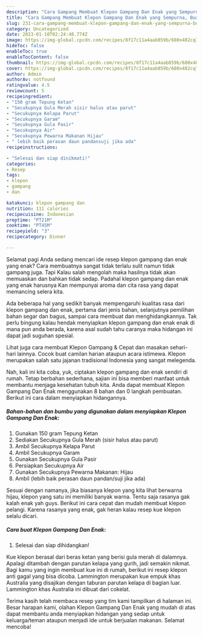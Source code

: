 ```yaml
---
description: "Cara Gampang Membuat Klepon Gampang Dan Enak yang Sempurna, Buat Buka Puasa Menggugah Selera"
title: "Cara Gampang Membuat Klepon Gampang Dan Enak yang Sempurna, Buat Buka Puasa Menggugah Selera"
slug: 231-cara-gampang-membuat-klepon-gampang-dan-enak-yang-sempurna-buat-buka-puasa-menggugah-selera
category: Uncategorized
date: 2023-01-10T02:24:48.774Z
image: https://img-global.cpcdn.com/recipes/8f17c11a4aab859b/680x482cq70/klepon-gampang-dan-enak-foto-resep-utama.jpg
hideToc: false
enableToc: true
enableTocContent: false
thumbnail: https://img-global.cpcdn.com/recipes/8f17c11a4aab859b/680x482cq70/klepon-gampang-dan-enak-foto-resep-utama.jpg
cover: https://img-global.cpcdn.com/recipes/8f17c11a4aab859b/680x482cq70/klepon-gampang-dan-enak-foto-resep-utama.jpg
author: Admin
authorAv: notfound
ratingvalue: 4.5
reviewcount: 5
recipeingredient:
- "150 gram Tepung Ketan"
- "Secukupnya Gula Merah sisir halus atau parut"
- "Secukupnya Kelapa Parut"
- "Secukupnya Garam"
- "Secukupnya Gula Pasir"
- "Secukupnya Air"
- "Secukupnya Pewarna Makanan Hijau"
- " lebih baik perasan daun pandansuji jika ada"
recipeinstructions:

- "Selesai dan siap dinikmati!"
categories:
- Resep
tags:
- klepon
- gampang
- dan

katakunci: klepon gampang dan 
nutrition: 111 calories
recipecuisine: Indonesian
preptime: "PT21M"
cooktime: "PT45M"
recipeyield: "3"
recipecategory: Dinner

---
```



Selamat pagi Anda sedang mencari ide resep klepon gampang dan enak yang enak? Cara membuatnya sangat tidak terlalu sulit namun tidak gampang juga. Tapi Kalau salah mengolah maka hasilnya tidak akan memuaskan dan bahkan tidak sedap. Padahal klepon gampang dan enak yang enak harusnya Kan mempunyai aroma dan cita rasa yang dapat memancing selera kita.


Ada beberapa hal yang sedikit banyak mempengaruhi kualitas rasa dari klepon gampang dan enak, pertama dari jenis bahan, selanjutnya pemilihan bahan segar dan bagus, sampai cara membuat dan menghidangkannya. Tak perlu bingung kalau hendak menyiapkan klepon gampang dan enak enak di mana pun anda berada, karena asal sudah tahu caranya maka hidangan ini dapat jadi suguhan spesial.

Lihat juga cara membuat Klepon Gampang &amp; Cepat dan masakan sehari-hari lainnya. Cocok buat camilan harian ataupun acara istimewa. Klepon merupakan salah satu jajanan tradisional Indonesia yang sangat melegenda.


Nah, kali ini kita coba, yuk, ciptakan klepon gampang dan enak sendiri di rumah. Tetap berbahan sederhana, sajian ini bisa memberi manfaat untuk membantu menjaga kesehatan tubuh kita. Anda dapat membuat Klepon Gampang Dan Enak menggunakan 8 bahan dan 0 langkah pembuatan. Berikut ini cara dalam menyiapkan hidangannya.

<!--inarticleads1-->

##### Bahan-bahan dan bumbu yang digunakan dalam menyiapkan Klepon Gampang Dan Enak:

1. Gunakan 150 gram Tepung Ketan
1. Sediakan Secukupnya Gula Merah (sisir halus atau parut)
1. Ambil Secukupnya Kelapa Parut
1. Ambil Secukupnya Garam
1. Gunakan Secukupnya Gula Pasir
1. Persiapkan Secukupnya Air
1. Gunakan Secukupnya Pewarna Makanan: Hijau
1. Ambil  (lebih baik perasan daun pandan/suji jika ada)


Sesuai dengan namanya, jika biasanya klepon yang kita lihat berwarna hijau, klepon yang satu ini memiliki banyak warna. Tentu saja rasanya gak kalah enak yah guys. Berikut ini cara cepat dan mudah membuat klepon pelangi. Karena rasanya yang enak, gak heran kalau resep kue klepon selalu dicari. 

<!--inarticleads2-->

##### Cara buat Klepon Gampang Dan Enak:


1. Selesai dan siap dihidangkan!

Kue klepon berasal dari beras ketan yang berisi gula merah di dalamnya. Apalagi ditambah dengan parutan kelapa yang gurih, jadi semakin nikmat. Bagi kamu yang ingin membuat kue ini di rumah, berikut ini resep klepon anti gagal yang bisa dicoba. Lammington merupakan kue empuk khas Australia yang disajikan dengan taburan parutan kelapa di bagian luar. Lammington khas Australia ini dibuat dari cokelat. 

Terima kasih telah membaca resep yang tim kami tampilkan di halaman ini. Besar harapan kami, olahan Klepon Gampang Dan Enak yang mudah di atas dapat membantu anda menyiapkan hidangan yang sedap untuk keluarga/teman ataupun menjadi ide untuk berjualan makanan. Selamat mencoba!
